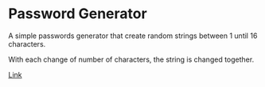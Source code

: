 # Password Generator
A simple passwords generator that create random strings between 1 until 16 characters.

With each change of number of characters, the string is changed together.

[Link](https://passgen-mozelli.vercel.app/)
